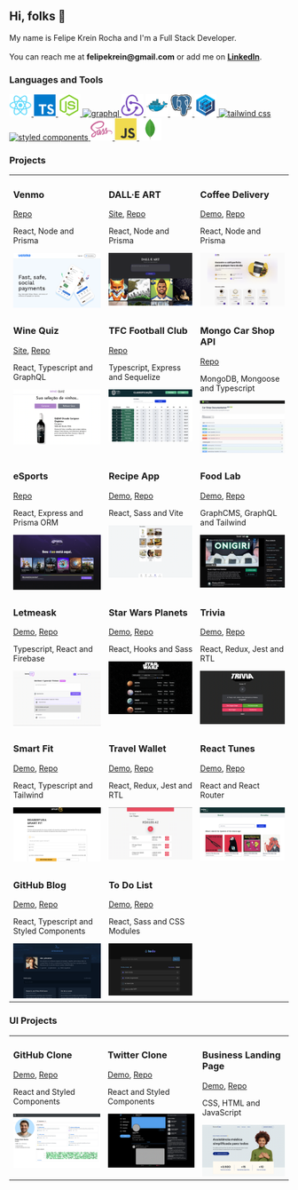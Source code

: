 <h2>Hi, folks 👋</h2>
My name is Felipe Krein Rocha and I'm a Full Stack Developer.
<br />
<br />
You can reach me at <strong>felipekrein@gmail.com</strong> or add me on
<a href="https://www.linkedin.com/in/felipe-krein-rocha/"
  ><strong>LinkedIn</strong></a
>.

<h3 align="left">Languages and Tools</h3>
<p align="left">
  <a href="#">
    <img
      src="https://raw.githubusercontent.com/devicons/devicon/master/icons/react/react-original.svg"
      alt="react"
      width="40"
      height="40"
    />
  </a>
  <a href="#">
    <img
      src="https://raw.githubusercontent.com/devicons/devicon/master/icons/typescript/typescript-original.svg"
      alt="typescript"
      width="40"
      height="40"
    />
  </a>
  <a href="#">
    <img
      src="https://raw.githubusercontent.com/devicons/devicon/master/icons/nodejs/nodejs-plain.svg"
      alt="node"
      width="40"
      height="40"
    />
  </a>
  <a href="#">
    <img
      src="https://www.vectorlogo.zone/logos/graphql/graphql-icon.svg"
      alt="graphql"
      width="40"
      height="40"
    />
  </a>
  <a href="#">
    <img
      src="https://raw.githubusercontent.com/devicons/devicon/master/icons/redux/redux-original.svg"
      alt="redux"
      width="40"
      height="40"
    />
  </a>
  <a href="#">
    <img
      src="https://raw.githubusercontent.com/devicons/devicon/master/icons/docker/docker-original.svg"
      alt="docker"
      width="40"
      height="40"
    />
  </a>
  <a href="#">
    <img
      src="https://raw.githubusercontent.com/devicons/devicon/master/icons/postgresql/postgresql-original.svg"
      alt="postgress"
      width="40"
      height="40"
    />
  </a>
  <a href="#">
    <img
      src="https://raw.githubusercontent.com/devicons/devicon/master/icons/sequelize/sequelize-original.svg"
      alt="sequelize"
      width="40"
      height="40"
    />
  </a>
  <a href="#">
    <img
      src="https://www.vectorlogo.zone/logos/tailwindcss/tailwindcss-icon.svg"
      alt="tailwind css"
      width="40"
      height="40"
    />
  </a>
  <a href="#">
    <img
      src="https://s3.amazonaws.com/fellipekrein.com.br-new/imagens/styled.png"
      alt="styled components"
      width="40"
      height="40"
    />
  </a>
  <a href="#">
    <img
      src="https://raw.githubusercontent.com/devicons/devicon/master/icons/sass/sass-original.svg"
      alt="sass"
      width="40"
      height="40"
    />
  </a>
  <a href="#">
    <img
      src="https://raw.githubusercontent.com/devicons/devicon/master/icons/javascript/javascript-original.svg"
      alt="javascript"
      width="40"
      height="40"
    />
  </a>
  <a href="#">
    <img
      src="https://raw.githubusercontent.com/devicons/devicon/master/icons/mongodb/mongodb-original.svg"
      alt="mongodb"
      width="40"
      height="40"
    />
  </a>
</p>

<h3 align="left">Projects</h3>
<table>
  <tr>
    <td valign="top">
      <h3 align="left">Venmo</h3>
      <p>
        <a href="https://github.com/fkrein1/venmo">Repo</a>
      </p>
      <p>React, Node and Prisma</p>
      <a href="https://github.com/fkrein1/venmo"
        ><img width="300px" src="./images/venmo.png" alt="Project-preview"
      /></a>
    </td>
     <td valign="top">
      <h3 align="left">DALL·E ART</h3>
      <p>
        <a href="https://dalleart.com.br/">Site</a>,
        <a href="https://github.com/fkrein1/dall-e">Repo</a>
      </p>
      <p>React, Node and Prisma</p>
      <a href="https://dalleart.com.br/"
        ><img width="300px" src="./images/dall-e.png" alt="Project-preview"
      /></a>
    </td>
    <td valign="top">
      <h3 align="left">Coffee Delivery</h3>
      <p>
        <a href="https://coffee-delivery-lyart.vercel.app/">Demo</a>,
        <a href="https://github.com/fkrein1/coffee-delivery">Repo</a>
      </p>
      <p>React, Node and Prisma</p>
      <a href="https://coffee-delivery-lyart.vercel.app/"
        ><img width="300px" src="./images/coffee-delivery.png" alt="Project-preview"
      /></a>
    </td>
  </tr>
  <tr>
    <td valign="top">
      <h3 align="left">Wine Quiz</h3>
      <p>
        <a href="https://wine-quiz.vercel.app">Site</a>,
        <a href="https://github.com/fkrein1/wine-quiz">Repo</a>
      </p>
      <p>React, Typescript and GraphQL</p>
      <a href="https://wine-quiz.vercel.app"
        ><img width="300px" src="./images/wine-quiz.png" alt="Project-preview"
      /></a>
    </td>
     <td valign="top">
      <h3 align="left">TFC Football Club</h3>
      <p>
        <a href="https://github.com/fkrein1/tfc-football-club">Repo</a>
      </p>
      <p>Typescript, Express and Sequelize</p>
      <a href="https://github.com/fkrein1/tfc-football-club"
        ><img width="300px" src="./images/tfc.png" alt="Project-preview"
      /></a>
    </td>
    <td valign="top">
      <h3 align="left">Mongo Car Shop API</h3>
      <p>
        <a href="https://github.com/fkrein1/mongo-car-shop-api">Repo</a>
      </p>
      <p>MongoDB, Mongoose and Typescript</p>
      <a href="https://github.com/fkrein1/mongo-car-shop-api"
        ><img width="300px" src="./images/car-shop.png" alt="Project-preview"
      /></a>
    </td>
  </tr>
  <tr>
    <td valign="top">
      <h3 align="left">eSports</h3>
      <p>
        <a href="https://github.com/fkrein1/esports">Repo</a>
      </p>
      <p>React, Express and Prisma ORM</p>
      <a href="https://github.com/fkrein1/esports"
        ><img width="300px" src="./images/esports.png" alt="Project-preview"
      /></a>
    </td>
     <td valign="top">
      <h3 align="left">Recipe App</h3>
      <p>
        <a href="https://recipe-app-flame.vercel.app/">Demo</a>,
        <a href="https://github.com/fkrein1/recipe-app">Repo</a>
      </p>
      <p>React, Sass and Vite</p>
      <a href="https://recipe-app-flame.vercel.app/"
        ><img width="300px" src="./images/recipe-app.png" alt="Project-preview"
      /></a>
    </td>
    <td valign="top">
      <h3 align="left">Food Lab</h3>
      <p>
        <a href="https://food-lab.vercel.app/">Demo</a>,
        <a href="https://github.com/fkrein1/food-lab">Repo</a>
      </p>
      <p>GraphCMS, GraphQL and Tailwind</p>
      <a href="https://food-lab.vercel.app/"
        ><img width="300px" src="./images/food-lab.png" alt="Project-preview"
      /></a>
    </td>
  </tr>
  <tr>
    <td valign="top">
      <h3 align="left">Letmeask</h3>
      <p>
        <a href="https://letmeask-8f3d9.web.app/">Demo</a>,
        <a href="https://github.com/fkrein1/letmeask">Repo</a>
      </p>
      <p>Typescript, React and Firebase</p>
      <a href="https://letmeask-8f3d9.web.app/"
        ><img width="300px" src="./images/letmeask.png" alt="Project-preview"
      /></a>
    </td>
     <td valign="top">
      <h3 align="left">Star Wars Planets</h3>
      <p>
        <a href="https://fkrein1.github.io/starwars-planets/">Demo</a>,
        <a href="https://github.com/fkrein1/starwars-planets">Repo</a>
      </p>
      <p>React, Hooks and Sass</p>
      <a href="https://fkrein1.github.io/starwars-planets/"
        ><img width="300px" src="./images/starwars.png" alt="Project-preview"
      /></a>
    </td>
    <td valign="top">
      <h3 align="left">Trivia</h3>
      <p>
        <a href="https://fkrein1.github.io/trivia/">Demo</a>,
        <a href="https://github.com/fkrein1/trivia">Repo</a>
      </p>
      <p>React, Redux, Jest and RTL</p>
      <a href="https://fkrein1.github.io/trivia/"
        ><img width="300px" src="./images/trivia.png" alt="Project-preview"
      /></a>
    </td>
  </tr>
  <tr>
    <td valign="top">
      <h3 align="left">Smart Fit</h3>
      <p>
        <a href="https://smartfit-brown.vercel.app/">Demo</a>,
        <a href="https://github.com/fkrein1/smartfit">Repo</a>
      </p>
      <p>React, Typescript and Tailwind</p>
      <a href="https://smartfit-brown.vercel.app/"
        ><img width="300px" src="./images/smart-fit.png" alt="Project-preview"
      /></a>
    </td>
     <td valign="top">
      <h3 align="left">Travel Wallet</h3>
      <p>
        <a href="https://fkrein1.github.io/travel-wallet/">Demo</a>,
        <a href="https://github.com/fkrein1/travel-wallet">Repo</a>
      </p>
      <p>React, Redux, Jest and RTL</p>
      <a href="https://fkrein1.github.io/travel-wallet/"
        ><img
          width="300px"
          src="./images/travel-wallet.png"
          alt="Project-preview"
      /></a>
    </td>
    <td valign="top">
      <h3 align="left">React Tunes</h3>
      <p>
        <a href="https://fkrein1.github.io/react-tunes/">Demo</a>,
        <a href="https://github.com/fkrein1/react-tunes">Repo</a>
      </p>
      <p>React and React Router</p>
      <a href="https://fkrein1.github.io/react-tunes/"
        ><img
          width="300px"
          src="./images/react-tunes.jpg"
          alt="Project-preview"
      /></a>
    </td>
  </tr>
  <tr>
    <td valign="top">
      <h3 align="left">GitHub Blog</h3>
      <p>
        <a href="https://github-blog-bice.vercel.app/">Demo</a>,
        <a href="https://github.com/fkrein1/github-blog">Repo</a>
      </p>
      <p>React, Typescript and Styled Components</p>
      <a href="https://github-blog-bice.vercel.app/"
        ><img width="300px" src="./images/github-blog.png" alt="Project-preview"
      /></a>
    </td>
     <td valign="top">
      <h3 align="left">To Do List</h3>
      <p>
        <a href="https://
        -list-blush-psi.vercel.app/">Demo</a>,
        <a href="https://github.com/fkrein1/todo-list">Repo</a>
      </p>
      <p>React, Sass and CSS Modules</p>
      <a href="https://todo-list-blush-psi.vercel.app/"
        ><img width="300px" src="./images/todo-one.png" alt="Project-preview"
      /></a>
    </td>
  </tr>
</table>

<h3 align="left">UI Projects</h3>
<table>
  <tr>
    <td valign="top">
      <h3 align="left">GitHub Clone</h3>
      <p>
        <a href="https://github-clone-lovat.vercel.app/">Demo</a>,
        <a href="https://github.com/fkrein1/github-clone">Repo</a>
      </p>
      <p>React and Styled Components</p>
      <a href="https://github-clone-lovat.vercel.app/"
        ><img
          width="300px"
          src="./images/github-clone.png"
          alt="Project-preview"
      /></a>
    </td>
    <td valign="top">
      <h3 align="left">Twitter Clone</h3>
      <p>
        <a href="https://fkrein1.github.io/twitter-clone/">Demo</a>,
        <a href="https://github.com/fkrein1/twitter-clone">Repo</a>
      </p>
      <p>React and Styled Components</p>
      <a href="https://fkrein1.github.io/twitter-clone/"
        ><img
          width="300px"
          src="./images/twitter-clone.png"
          alt="Project-preview"
      /></a>
    </td>
    <td valign="top">
      <h3 align="left">Business Landing Page</h3>
      <p>
        <a href="https://fkrein1.github.io/business-landing-page/">Demo</a>,
        <a href="https://github.com/fkrein1/business-landing-page">Repo</a>
      </p>
      <p>CSS, HTML and JavaScript</p>
      <a href="https://fkrein1.github.io/business-landing-page/"
        ><img
          width="300px"
          src="./images/simple-landing-page.png"
          alt="Project-preview"
      /></a>
    </td>
  </tr>
</table>
